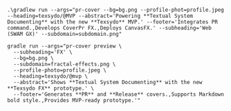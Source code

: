 `.\gradlew run --args="pr-cover --bg=bg.png --profile-phot=profile.jpeg --heading=texsydo/@MVP --abstract='Powering **Textual System Documenting** with the new **Texsydo** MVP.' --footer='Integrates PR command.,Develops CoverPr FX.,Deploys CanvasFX.' --subheading='Web (SWAM GX)' --subdomain=subdomain.png"`

```
gradle run --args="pr-cover preview \
  --subheading='FX' \
  --bg=bg.png \
  --subdomain=fractal-effects.png \
  --profile-photo=profile.jpeg \
  --heading=texsydo/@mvp \
  --abstract='Shows **Textual System Documenting** with the new **Texsydo FX** prototype.' \
  --footer='Generates **PR** and **Release** covers.,Supports Markdown bold style.,Provides MVP-ready prototype.'"
```
